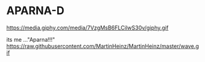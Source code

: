 # APARNA-D

https://media.giphy.com/media/7VzgMsB6FLCilwS30v/giphy.gif

its me ..."Aparna!!!" https://raw.githubusercontent.com/MartinHeinz/MartinHeinz/master/wave.gif
